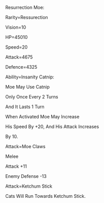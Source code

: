 Resurrection Moe:

Rarity=Ressurection

Vision=10

HP=45010

Speed=20

Attack=4675

Defence=4325

Ability=Insanity Catnip:

Moe May Use Catnip

Only Once Every 2 Turns

And It Lasts 1 Turn

When Activated Moe May Increase 

His Speed By +20, And His Attack Increases

By 10.

Attack=Moe Claws

Melee

Attack +11

Enemy Defense -13

Attack=Ketchum Stick

Cats Will Run Towards Ketchum Stick.

